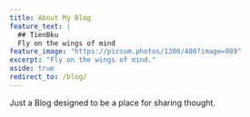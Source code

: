 ```yaml
---
title: About My Blog
feature_text: |
  ## TienBku
  Fly on the wings of mind
feature_image: "https://picsum.photos/1300/400?image=989"
excerpt: "Fly on the wings of mind."
aside: true
redirect_to: /blog/
---
```


Just a Blog designed to be a place for sharing thought.
